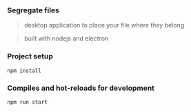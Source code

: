 ### Segregate files
> desktop application to place your file where they belong

> built with nodejs and electron

### Project setup
```
npm install
```

### Compiles and hot-reloads for development
```
npm run start
```

